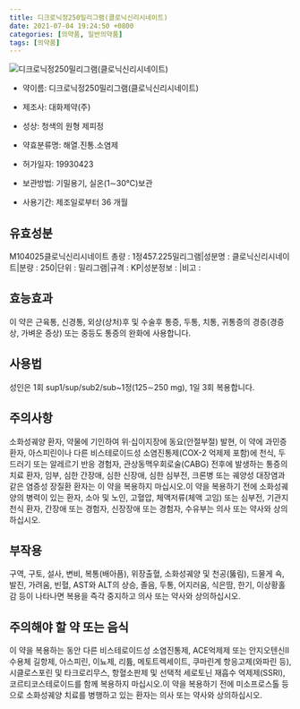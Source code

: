 ```yaml
---
title: 디크로닉정250밀리그램(클로닉신리시네이트)
date: 2021-07-04 19:24:50 +0800
categories: [의약품, 일반의약품]
tags: [의약품]
---
```

![디크로닉정250밀리그램(클로닉신리시네이트)](https://nedrug.mfds.go.kr/pbp/cmn/itemImageDownload/1NXVKYFvlJb)

- 약이름: 디크로닉정250밀리그램(클로닉신리시네이트)
- 제조사: 대화제약(주)
- 성상: 청색의 원형 제피정 

- 약효분류명: 해열.진통.소염제
- 허가일자: 19930423
- 보관방법: 기밀용기, 실온(1∼30℃)보관

- 사용기간: 제조일로부터 36 개월
## 유효성분
M104025클로닉신리시네이트
총량 : 1정457.225밀리그램|성분명 : 클로닉신리시네이트|분량 : 250|단위 : 밀리그램|규격 : KP|성분정보 : |비고 :
## 효능효과
이 약은 근육통, 신경통, 외상(상처)후 및 수술후 통증, 두통, 치통, 귀통증의 경증(경증상, 가벼운 증상) 또는 중등도 통증의 완화에 사용합니다.
## 사용법
성인은 1회 sup1/sup/sub2/sub~1정(125∼250 mg), 1일 3회 복용합니다.
## 주의사항
소화성궤양 환자, 약물에 기인하여 위·십이지장에 동요(안절부절) 발현, 이 약에 과민증 환자, 아스피린이나 다른 비스테로이드성 소염진통제(COX-2 억제제 포함)에 천식, 두드러기 또는 알레르기 반응 경험자, 관상동맥우회로술(CABG) 전후에 발생하는 통증의 치료 환자, 임부, 심한 간장애, 심한 신장애, 심한 심부전, 크론병 또는 궤양성 대장염과 같은 염증성 장질환 환자는 이 약을 복용하지 마십시오.이 약을 복용하기 전에 소화성궤양의 병력이 있는 환자, 소아 및 노인, 고혈압, 체액저류(체액 고임) 또는 심부전, 기관지천식 환자, 간장애 또는 경험자, 신장장애 또는 경험자, 수유부는 의사 또는 약사와 상의하십시오.
## 부작용
구역, 구토, 설사, 변비, 복통(배아픔), 위장출혈, 소화성궤양 및 천공(뚫림), 드물게 쇽, 발진, 가려움, 빈혈, AST와 ALT의 상승, 졸음, 두통, 어지러움, 식은땀, 한기, 이상황홀감 등이 나타나면 복용을 즉각 중지하고 의사 또는 약사와 상의하십시오.
## 주의해야 할 약 또는 음식
이 약을 복용하는 동안 다른 비스테로이드성 소염진통제, ACE억제제 또는 안지오텐신Ⅱ 수용체 길항제, 아스피린, 이뇨제, 리튬, 메토트렉세이트, 쿠마린계 항응고제(와파린 등), 시클로스포린 및 타크로리무스, 항혈소판제 및 선택적 세로토닌 재흡수 억제제(SSRI), 코르티코스테로이드를 함께 복용하지 마십시오.이 약을 복용하기 전에 미소프로스톨 등으로 소화성궤양 치료를 병행하고 있는 환자는 의사 또는 약사와 상의하십시오.
